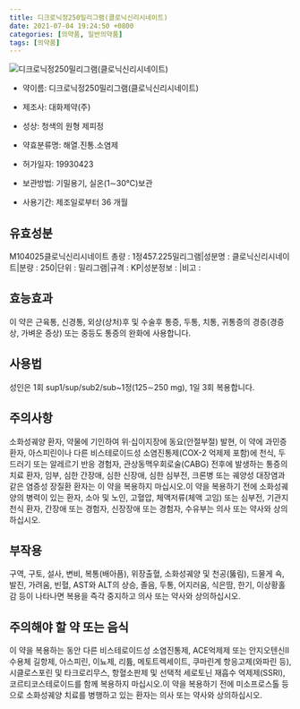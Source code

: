 ```yaml
---
title: 디크로닉정250밀리그램(클로닉신리시네이트)
date: 2021-07-04 19:24:50 +0800
categories: [의약품, 일반의약품]
tags: [의약품]
---
```

![디크로닉정250밀리그램(클로닉신리시네이트)](https://nedrug.mfds.go.kr/pbp/cmn/itemImageDownload/1NXVKYFvlJb)

- 약이름: 디크로닉정250밀리그램(클로닉신리시네이트)
- 제조사: 대화제약(주)
- 성상: 청색의 원형 제피정 

- 약효분류명: 해열.진통.소염제
- 허가일자: 19930423
- 보관방법: 기밀용기, 실온(1∼30℃)보관

- 사용기간: 제조일로부터 36 개월
## 유효성분
M104025클로닉신리시네이트
총량 : 1정457.225밀리그램|성분명 : 클로닉신리시네이트|분량 : 250|단위 : 밀리그램|규격 : KP|성분정보 : |비고 :
## 효능효과
이 약은 근육통, 신경통, 외상(상처)후 및 수술후 통증, 두통, 치통, 귀통증의 경증(경증상, 가벼운 증상) 또는 중등도 통증의 완화에 사용합니다.
## 사용법
성인은 1회 sup1/sup/sub2/sub~1정(125∼250 mg), 1일 3회 복용합니다.
## 주의사항
소화성궤양 환자, 약물에 기인하여 위·십이지장에 동요(안절부절) 발현, 이 약에 과민증 환자, 아스피린이나 다른 비스테로이드성 소염진통제(COX-2 억제제 포함)에 천식, 두드러기 또는 알레르기 반응 경험자, 관상동맥우회로술(CABG) 전후에 발생하는 통증의 치료 환자, 임부, 심한 간장애, 심한 신장애, 심한 심부전, 크론병 또는 궤양성 대장염과 같은 염증성 장질환 환자는 이 약을 복용하지 마십시오.이 약을 복용하기 전에 소화성궤양의 병력이 있는 환자, 소아 및 노인, 고혈압, 체액저류(체액 고임) 또는 심부전, 기관지천식 환자, 간장애 또는 경험자, 신장장애 또는 경험자, 수유부는 의사 또는 약사와 상의하십시오.
## 부작용
구역, 구토, 설사, 변비, 복통(배아픔), 위장출혈, 소화성궤양 및 천공(뚫림), 드물게 쇽, 발진, 가려움, 빈혈, AST와 ALT의 상승, 졸음, 두통, 어지러움, 식은땀, 한기, 이상황홀감 등이 나타나면 복용을 즉각 중지하고 의사 또는 약사와 상의하십시오.
## 주의해야 할 약 또는 음식
이 약을 복용하는 동안 다른 비스테로이드성 소염진통제, ACE억제제 또는 안지오텐신Ⅱ 수용체 길항제, 아스피린, 이뇨제, 리튬, 메토트렉세이트, 쿠마린계 항응고제(와파린 등), 시클로스포린 및 타크로리무스, 항혈소판제 및 선택적 세로토닌 재흡수 억제제(SSRI), 코르티코스테로이드를 함께 복용하지 마십시오.이 약을 복용하기 전에 미소프로스톨 등으로 소화성궤양 치료를 병행하고 있는 환자는 의사 또는 약사와 상의하십시오.
